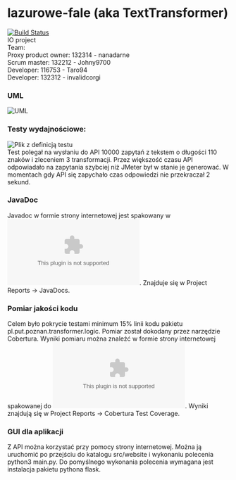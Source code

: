# lazurowe-fale (aka TextTransformer)
[![Build Status](https://travis-ci.org/turbo-inzyniery/lazurowe-fale.svg?branch=master)](https://travis-ci.org/turbo-inzyniery/lazurowe-fale)  
IO project  
Team:  
Proxy product owner: 132314 - nanadarne  
Scrum master: 132212 - Johny9700  
Developer: 116753 - Taro94  
Developer: 132312 - invalidcorgi  

### UML
![UML](img/uml.jpg)  

### Testy wydajnościowe:  
![Plik z definicją testu](src/test/HTTP%20Request.jmx)  
Test polegał na wysłaniu do API 10000 zapytań z tekstem o długości 110 znaków i zleceniem 3 transformacji.
Przez większość czasu API odpowiadało na zapytania szybciej niż JMeter był w stanie je generować.
W momentach gdy API się zapychało czas odpowiedzi nie przekraczał 2 sekund.

### JavaDoc
Javadoc w formie strony internetowej jest spakowany w ![pliku](site.zip).
Znajduje się w Project Reports -> JavaDocs.

### Pomiar jakości kodu  
Celem było pokrycie testami minimum 15% linii kodu pakietu pl.put.poznan.transformer.logic.
Pomiar został dokodany przez narzędzie Cobertura.
Wyniki pomiaru można znaleźć w formie strony internetowej spakowanej do ![pliku](site.zip).
Wyniki znajdują się w Project Reports -> Cobertura Test Coverage.

### GUI dla aplikacji  
Z API można korzystać przy pomocy strony internetowej.
Można ją uruchomić po przejściu do katalogu src/website i wykonaniu polecenia python3 main.py.
Do pomyślnego wykonania polecenia wymagana jest instalacja pakietu pythona flask.

